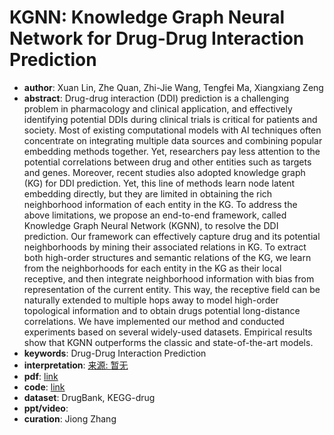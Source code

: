 # KGNN: Knowledge Graph Neural Network for Drug-Drug Interaction Prediction
* **author**: Xuan Lin, Zhe Quan, Zhi-Jie Wang, Tengfei Ma, Xiangxiang Zeng
* **abstract**: Drug-drug interaction (DDI) prediction is a challenging problem in pharmacology and clinical application, and effectively identifying potential DDIs during clinical trials is critical for patients and society. Most of existing computational models with AI techniques often concentrate on integrating multiple data sources and combining popular embedding methods together. Yet, researchers pay less attention to the potential correlations between drug and other entities such as targets and genes. Moreover, recent studies also adopted knowledge graph (KG) for DDI prediction. Yet, this line of methods learn node latent embedding directly, but they are limited in obtaining the rich neighborhood information of each entity in the KG. To address the above limitations, we propose an end-to-end framework, called Knowledge Graph Neural Network (KGNN), to resolve the DDI prediction. Our framework can effectively capture drug and its potential neighborhoods by mining their associated relations in KG. To extract both high-order structures and semantic relations of the KG, we learn from the neighborhoods for each entity in the KG as their local receptive, and then integrate neighborhood information with bias from representation of the current entity. This way, the receptive field can be naturally extended to multiple hops away to model high-order topological information and to obtain drugs potential long-distance correlations. We have implemented our method and conducted experiments based on several widely-used datasets. Empirical results show that KGNN outperforms the classic and state-of-the-art models.
* **keywords**: Drug-Drug Interaction Prediction
* **interpretation**: [来源: 暂无]()
* **pdf**: [link](https://www.ijcai.org/Proceedings/2020/380)
* **code**: [link](https://github.com/xzenglab/KGNN)
* **dataset**: DrugBank, KEGG-drug
* **ppt/video**:
* **curation**: Jiong Zhang 